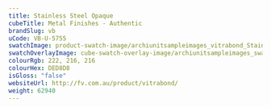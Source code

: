 ```yaml
---
title: Stainless Steel Opaque
cubeTitle: Metal Finishes - Authentic
brandSlug: vb
uCode: VB-U-5755
swatchImage: product-swatch-image/archiunitsampleimages_vitrabond_Stainless_Steel_Opaque.jpg
swatchOverlayImage: cube-swatch-overlay-image/archiunitsampleimages_swatch-overlay_vitrabond.png
colourRgb: 222, 216, 216
colourHex: DED8D8
isGloss: "false"
websiteUrl: http://fv.com.au/product/vitrabond/
weight: 62940
---
```


